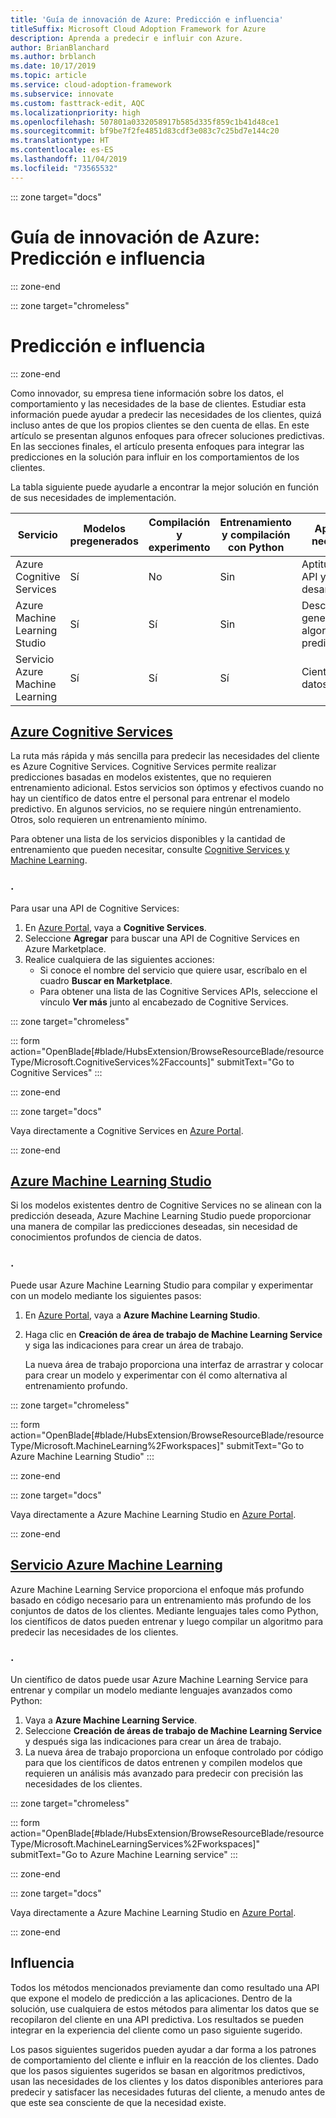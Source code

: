 ```yaml
---
title: 'Guía de innovación de Azure: Predicción e influencia'
titleSuffix: Microsoft Cloud Adoption Framework for Azure
description: Aprenda a predecir e influir con Azure.
author: BrianBlanchard
ms.author: brblanch
ms.date: 10/17/2019
ms.topic: article
ms.service: cloud-adoption-framework
ms.subservice: innovate
ms.custom: fasttrack-edit, AQC
ms.localizationpriority: high
ms.openlocfilehash: 507801a0332058917b585d335f859c1b41d48ce1
ms.sourcegitcommit: bf9be7f2fe4851d83cdf3e083c7c25bd7e144c20
ms.translationtype: HT
ms.contentlocale: es-ES
ms.lasthandoff: 11/04/2019
ms.locfileid: "73565532"
---
```

::: zone target="docs"

# <a name="azure-innovation-guide-predict-and-influence"></a>Guía de innovación de Azure: Predicción e influencia

::: zone-end

::: zone target="chromeless"

# <a name="predict-and-influence"></a>Predicción e influencia

::: zone-end

Como innovador, su empresa tiene información sobre los datos, el comportamiento y las necesidades de la base de clientes. Estudiar esta información puede ayudar a predecir las necesidades de los clientes, quizá incluso antes de que los propios clientes se den cuenta de ellas. En este artículo se presentan algunos enfoques para ofrecer soluciones predictivas. En las secciones finales, el artículo presenta enfoques para integrar las predicciones en la solución para influir en los comportamientos de los clientes.

La tabla siguiente puede ayudarle a encontrar la mejor solución en función de sus necesidades de implementación.

|Servicio  |Modelos pregenerados  |Compilación y experimento  |Entrenamiento y compilación con Python|Aptitudes necesarias|
|---------|---------|---------|---------|---------|
|Azure Cognitive Services|Sí|No|Sin|Aptitudes de API y desarrolladores|
|Azure Machine Learning Studio|Sí|Sí|Sin|Descripción general de los algoritmos de predicción|
|Servicio Azure Machine Learning|Sí|Sí|Sí|Científico de datos|

## <a name="azure-cognitive-servicestabcognitiveservices"></a>[Azure Cognitive Services](#tab/CognitiveServices)

La ruta más rápida y más sencilla para predecir las necesidades del cliente es Azure Cognitive Services. Cognitive Services permite realizar predicciones basadas en modelos existentes, que no requieren entrenamiento adicional. Estos servicios son óptimos y efectivos cuando no hay un científico de datos entre el personal para entrenar el modelo predictivo. En algunos servicios, no se requiere ningún entrenamiento. Otros, solo requieren un entrenamiento mínimo.

Para obtener una lista de los servicios disponibles y la cantidad de entrenamiento que pueden necesitar, consulte [Cognitive Services y Machine Learning](https://docs.microsoft.com/azure/cognitive-services/cognitive-services-and-machine-learning#service-requirements-for-the-data-model).

### <a name="action"></a>.

Para usar una API de Cognitive Services:

1. En [Azure Portal](https://portal.azure.com/#blade/HubsExtension/BrowseResourceBlade/resourceType/Microsoft.CognitiveServices%2Faccounts), vaya a **Cognitive Services**.
2. Seleccione **Agregar** para buscar una API de Cognitive Services en Azure Marketplace.
3. Realice cualquiera de las siguientes acciones:
   - Si conoce el nombre del servicio que quiere usar, escríbalo en el cuadro **Buscar en Marketplace**.
   - Para obtener una lista de las Cognitive Services APIs, seleccione el vínculo **Ver más** junto al encabezado de Cognitive Services.

::: zone target="chromeless"

<!-- markdownlint-disable DOCSMD001 -->

::: form action="OpenBlade[#blade/HubsExtension/BrowseResourceBlade/resourceType/Microsoft.CognitiveServices%2Faccounts]" submitText="Go to Cognitive Services" :::

<!-- markdownlint-enable DOCSMD001 -->

::: zone-end

::: zone target="docs"

Vaya directamente a Cognitive Services en [Azure Portal](https://portal.azure.com/#blade/HubsExtension/BrowseResourceBlade/resourceType/Microsoft.CognitiveServices%2Faccounts).

::: zone-end

## <a name="azure-machine-learning-studiotabmachinelearningstudio"></a>[Azure Machine Learning Studio](#tab/MachineLearningStudio)

Si los modelos existentes dentro de Cognitive Services no se alinean con la predicción deseada, Azure Machine Learning Studio puede proporcionar una manera de compilar las predicciones deseadas, sin necesidad de conocimientos profundos de ciencia de datos.

<!-- markdownlint-disable MD024 -->

### <a name="action"></a>.

Puede usar Azure Machine Learning Studio para compilar y experimentar con un modelo mediante los siguientes pasos:

1. En [Azure Portal](https://portal.azure.com/#blade/HubsExtension/BrowseResourceBlade/resourceType/Microsoft.MachineLearning%2Fworkspaces), vaya a **Azure Machine Learning Studio**.
2. Haga clic en **Creación de área de trabajo de Machine Learning Service** y siga las indicaciones para crear un área de trabajo.

   La nueva área de trabajo proporciona una interfaz de arrastrar y colocar para crear un modelo y experimentar con él como alternativa al entrenamiento profundo.

::: zone target="chromeless"

<!-- markdownlint-disable DOCSMD001 -->

::: form action="OpenBlade[#blade/HubsExtension/BrowseResourceBlade/resourceType/Microsoft.MachineLearning%2Fworkspaces]" submitText="Go to Azure Machine Learning Studio" :::

<!-- markdownlint-enable DOCSMD001 -->

::: zone-end

::: zone target="docs"

Vaya directamente a Azure Machine Learning Studio en [Azure Portal](https://portal.azure.com/#blade/HubsExtension/BrowseResourceBlade/resourceType/Microsoft.MachineLearning%2Fworkspaces).

::: zone-end

## <a name="azure-machine-learning-servicetabmachinelearningservice"></a>[Servicio Azure Machine Learning](#tab/MachineLearningService)

Azure Machine Learning Service proporciona el enfoque más profundo basado en código necesario para un entrenamiento más profundo de los conjuntos de datos de los clientes. Mediante lenguajes tales como Python, los científicos de datos pueden entrenar y luego compilar un algoritmo para predecir las necesidades de los clientes.

### <a name="action"></a>.

Un científico de datos puede usar Azure Machine Learning Service para entrenar y compilar un modelo mediante lenguajes avanzados como Python:

1. Vaya a **Azure Machine Learning Service**.
2. Seleccione **Creación de áreas de trabajo de Machine Learning Service** y después siga las indicaciones para crear un área de trabajo.
3. La nueva área de trabajo proporciona un enfoque controlado por código para que los científicos de datos entrenen y compilen modelos que requieren un análisis más avanzado para predecir con precisión las necesidades de los clientes.

::: zone target="chromeless"

<!-- markdownlint-disable DOCSMD001 -->

::: form action="OpenBlade[#blade/HubsExtension/BrowseResourceBlade/resourceType/Microsoft.MachineLearningServices%2Fworkspaces]" submitText="Go to Azure Machine Learning service" :::

<!-- markdownlint-enable DOCSMD001 -->

::: zone-end

::: zone target="docs"

Vaya directamente a Azure Machine Learning Studio en [Azure Portal](https://portal.azure.com/#blade/HubsExtension/BrowseResourceBlade/resourceType/Microsoft.MachineLearningServices%2Fworkspaces).

::: zone-end

## <a name="influence"></a>Influencia

Todos los métodos mencionados previamente dan como resultado una API que expone el modelo de predicción a las aplicaciones. Dentro de la solución, use cualquiera de estos métodos para alimentar los datos que se recopilaron del cliente en una API predictiva. Los resultados se pueden integrar en la experiencia del cliente como un paso siguiente sugerido.

Los pasos siguientes sugeridos pueden ayudar a dar forma a los patrones de comportamiento del cliente e influir en la reacción de los clientes. Dado que los pasos siguientes sugeridos se basan en algoritmos predictivos, usan las necesidades de los clientes y los datos disponibles anteriores para predecir y satisfacer las necesidades futuras del cliente, a menudo antes de que este sea consciente de que la necesidad existe.
